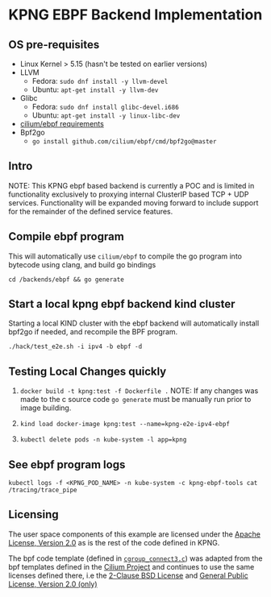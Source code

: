 # KPNG EBPF Backend Implementation

## OS pre-requisites

* Linux Kernel > 5.15 (hasn't be tested on earlier versions)
* LLVM 
    - Fedora: `sudo dnf install -y llvm-devel`
    - Ubuntu: `apt-get install -y llvm-dev` 
* Glibc
    - Fedora: `sudo dnf install glibc-devel.i686` 
    - Ubuntu: `apt-get install -y linux-libc-dev` 
* [cilium/ebpf requirements](https://github.com/cilium/ebpf#requirements)
* Bpf2go 
    - `go install github.com/cilium/ebpf/cmd/bpf2go@master`

## Intro

NOTE: This KPNG ebpf based backend is currently a POC and is limited in functionality
exclusively to proxying internal ClusterIP based TCP + UDP services.  Functionality 
will be expanded moving forward to include support for the remainder of the defined 
service features.

## Compile ebpf program

This will automatically use `cilium/ebpf` to compile the go program into bytecode
using clang, and build go bindings

`cd /backends/ebpf && go generate`

## Start a local kpng ebpf backend kind cluster

Starting a local KIND cluster with the ebpf backend will automatically install 
bpf2go if needed, and recompile the BPF program. 

`./hack/test_e2e.sh -i ipv4 -b ebpf -d`

## Testing Local Changes quickly

1. `docker build -t kpng:test -f Dockerfile .` 
NOTE: If any changes was made to the c source code `go generate` must be manually run 
prior to image building.

2. `kind load docker-image kpng:test --name=kpng-e2e-ipv4-ebpf`

3. `kubectl delete pods -n kube-system -l app=kpng`

## See ebpf program logs

`kubectl logs -f <KPNG_POD_NAME> -n kube-system -c kpng-ebpf-tools cat /tracing/trace_pipe`


## Licensing

The user space components of this example are licensed under the [Apache License, Version 2.0](/LICENSE) as is the
rest of the code defined in KPNG.

The bpf code template (defined in [`cgroup_connect3.c`](/backends/ebpf/bpf/cgroup_connect4.c)) was adapted from
the bpf templates defined in the [Cilium Project](https://github.com/cilium/cilium) and
continues to use the same licenses defined there, i.e the [2-Clause BSD License](/backends/ebpf/bpf/LICENSE.BSD-2-Clause)
and [General Public License, Version 2.0 (only)](/backends/ebpf/bpf/LICENSE.GPL-2.0)
